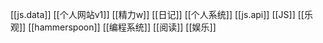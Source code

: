 [[js.data]]
[[个人网站v1]]
[[精力w]]
[[日记]]
[[个人系统]]
[[js.api]]
[[JS]]
[[乐观]]
[[hammerspoon]]
[[编程系统]]
[[阅读]]
[[娱乐]]
